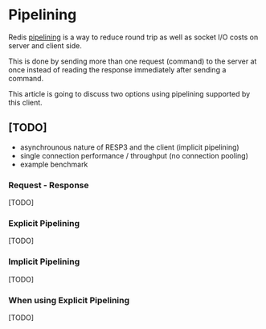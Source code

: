 # Pipelining

Redis [pipelining](https://redis.io/topics/pipelining) is a way to reduce round trip as well as socket I/O costs on server and client side.

This is done by sending more than one request (command) to the server at once instead of reading the response immediately after sending a command.

This article is going to discuss two options using pipelining supported by this client.

## [TODO]
* asynchrounous nature of RESP3 and the client (implicit pipelining)
* single connection performance / throughput (no connection pooling) 
* example benchmark

### Request - Response
[TODO]

### Explicit Pipelining
[TODO]

### Implicit Pipelining
[TODO]

### When using Explicit Pipelining
[TODO]
